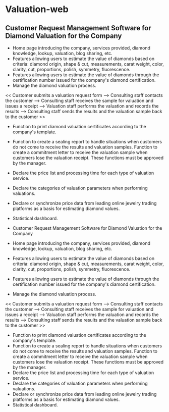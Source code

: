 # Valuation-web

## Customer Request Management Software for Diamond Valuation for the Company

- Home page introducing the company, services provided, diamond knowledge, lookup, valuation, blog sharing, etc.
- Features allowing users to estimate the value of diamonds based on criteria: diamond origin, shape & cut, measurements, carat weight, color, clarity, cut, proportions, polish, symmetry, fluorescence.
- Features allowing users to estimate the value of diamonds through the certification number issued for the company's diamond certification.
- Manage the diamond valuation process.

<< Customer submits a valuation request form --> Consulting staff contacts the customer --> Consulting staff receives the sample for valuation and issues a receipt --> Valuation staff performs the valuation and records the results --> Consulting staff sends the results and the valuation sample back to the customer >>

- Function to print diamond valuation certificates according to the company's template.
- Function to create a sealing report to handle situations when customers do not come to receive the results and valuation samples. Function to create a commitment letter to receive the valuation sample when customers lose the valuation receipt. These functions must be approved by the manager.
- Declare the price list and processing time for each type of valuation service.
- Declare the categories of valuation parameters when performing valuations.
- Declare or synchronize price data from leading online jewelry trading platforms as a basis for estimating diamond values.
- Statistical dashboard.
- Customer Request Management Software for Diamond Valuation for the Company

- Home page introducing the company, services provided, diamond knowledge, lookup, valuation, blog sharing, etc.
- Features allowing users to estimate the value of diamonds based on criteria: diamond origin, shape & cut, measurements, carat weight, color, clarity, cut, proportions, polish, symmetry, fluorescence.
- Features allowing users to estimate the value of diamonds through the certification number issued for the company's diamond certification.
- Manage the diamond valuation process.
  
<< Customer submits a valuation request form --> Consulting staff contacts the customer --> Consulting staff receives the sample for valuation and issues a receipt --> Valuation staff performs the valuation and records the results --> Consulting staff sends the results and the valuation sample back to the customer >>

- Function to print diamond valuation certificates according to the company's template.
- Function to create a sealing report to handle situations when customers do not come to receive the results and valuation samples. Function to create a commitment letter to receive the valuation sample when
  customers lose the valuation receipt. These functions must be approved by the manager.
- Declare the price list and processing time for each type of valuation service.
- Declare the categories of valuation parameters when performing valuations.
- Declare or synchronize price data from leading online jewelry trading platforms as a basis for estimating diamond values.
- Statistical dashboard.
